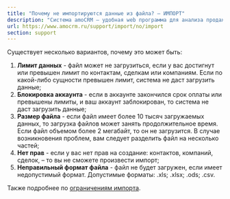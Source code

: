 ```yaml
---
title: "Почему не импортируются данные из файла? — ИМПОРТ"
description: "Система amoCRM – удобная web программа для анализа продаж, доступная в режиме online из любой точки мира! Подробности узнавайте по указанным на сайте телефонам в Москве."
url: https://www.amocrm.ru/support/import/no/import
section: support
---
```


Существует несколько вариантов, почему это может быть:

1. **Лимит данных** - файл может не загрузиться, если у вас достигнут или превышен лимит по контактам, сделкам или компаниям. Если по какой-либо сущности превышен лимит, система не даст загрузить данные;
2. **Блокировка аккаунта** - если в аккаунте закончился срок оплаты или превышены лимиты, и ваш аккаунт заблокирован, то система не даст загрузить данные;
3. **Размер файла** - если файл имеет более 10 тысяч загружаемых данных, то загрузка файлов может занять продолжительное время. Если файл объемом более 2 мегабайт, то он не загрузится. В случае возникновения проблем, вам следует разделить файл на несколько частей;
4. **Нет прав** - если у вас нет прав на создание: контактов, компаний, сделок, – то вы не сможете произвести импорт;
5. **Неправильный формат файла** - файл не будет загружен, если имеет недопустимый формат. Допустимые форматы: .xls; .xlsx; .ods; .csv.

Также подробнее по [ограничениям импорта](https://www.amocrm.ru/support/import/limit_import).